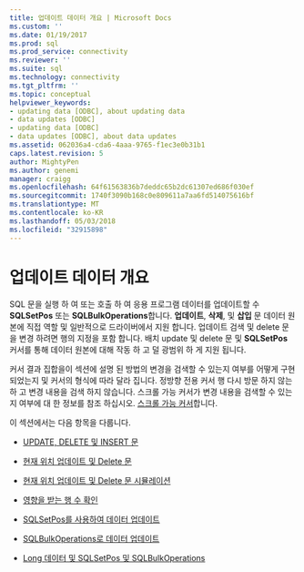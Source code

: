 ```yaml
---
title: 업데이트 데이터 개요 | Microsoft Docs
ms.custom: ''
ms.date: 01/19/2017
ms.prod: sql
ms.prod_service: connectivity
ms.reviewer: ''
ms.suite: sql
ms.technology: connectivity
ms.tgt_pltfrm: ''
ms.topic: conceptual
helpviewer_keywords:
- updating data [ODBC], about updating data
- data updates [ODBC]
- updating data [ODBC]
- data updates [ODBC], about data updates
ms.assetid: 062036a4-cda6-4aaa-9765-f1ec3e0b31b1
caps.latest.revision: 5
author: MightyPen
ms.author: genemi
manager: craigg
ms.openlocfilehash: 64f61563836b7deddc65b2dc61307ed686f030ef
ms.sourcegitcommit: 1740f3090b168c0e809611a7aa6fd514075616bf
ms.translationtype: MT
ms.contentlocale: ko-KR
ms.lasthandoff: 05/03/2018
ms.locfileid: "32915898"
---
```

# <a name="updating-data-overview"></a>업데이트 데이터 개요
SQL 문을 실행 하 여 또는 호출 하 여 응용 프로그램 데이터를 업데이트할 수 **SQLSetPos** 또는 **SQLBulkOperations**합니다. **업데이트**, **삭제**, 및 **삽입** 문 데이터 원본에 직접 역할 및 일반적으로 드라이버에서 지원 합니다. 업데이트 검색 및 delete 문을 변경 하려면 행의 지정을 포함 합니다. 배치 update 및 delete 문 및 **SQLSetPos** 커서를 통해 데이터 원본에 대해 작동 하 고 덜 광범위 하 게 지원 됩니다.  
  
 커서 결과 집합을이 섹션에 설명 된 방법의 변경을 검색할 수 있는지 여부를 어떻게 구현 되었는지 및 커서의 형식에 따라 달라 집니다. 정방향 전용 커서 행 다시 방문 하지 않는 하 고 변경 내용을 검색 하지 않습니다. 스크롤 가능 커서가 변경 내용을 검색할 수 있는지 여부에 대 한 정보를 참조 하십시오. [스크롤 가능 커서](../../../odbc/reference/develop-app/scrollable-cursors.md)합니다.  
  
 이 섹션에서는 다음 항목을 다룹니다.  
  
-   [UPDATE, DELETE 및 INSERT 문](../../../odbc/reference/develop-app/update-delete-and-insert-statements.md)  
  
-   [현재 위치 업데이트 및 Delete 문](../../../odbc/reference/develop-app/positioned-update-and-delete-statements.md)  
  
-   [현재 위치 업데이트 및 Delete 문 시뮬레이션](../../../odbc/reference/develop-app/simulating-positioned-update-and-delete-statements.md)  
  
-   [영향을 받는 행 수 확인](../../../odbc/reference/develop-app/determining-the-number-of-affected-rows.md)  
  
-   [SQLSetPos를 사용하여 데이터 업데이트](../../../odbc/reference/develop-app/updating-data-with-sqlsetpos.md)  
  
-   [SQLBulkOperations로 데이터 업데이트](../../../odbc/reference/develop-app/updating-data-with-sqlbulkoperations.md)  
  
-   [Long 데이터 및 SQLSetPos 및 SQLBulkOperations](../../../odbc/reference/develop-app/long-data-and-sqlsetpos-and-sqlbulkoperations.md)
